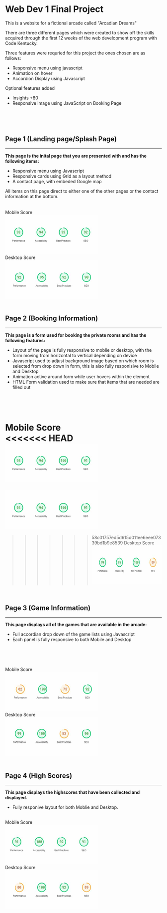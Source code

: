 
# **Web Dev 1 Final Project**



This is a website for a fictional arcade called "Arcadian Dreams"

There are three different pages which were created to show off the skills acquired through the first 12 weeks of the web development program with Code Kentucky.

Three  features were requried for this project the ones chosen are as follows:

- Responsive menu using javascript
- Animation on hover
- Accordion Display using Javascript

Optional features added

- Insights +80 
- Responsive image using JavaScript on Booking Page


<br>
<br>
<br>

## Page 1 (Landing page/Splash Page)
------------------------------------

**This page is the inital page that you are presented with and has the following items:**
<br>

- Responsive menu using Javascript
- Responsive cards using Grid as a layout method
- A contact page, with embeded Google map

All items on this page direct to either one of the other pages or the contact information at the bottom.
<br>
<br>
<br>
Mobile Score<br>
<img src="images/Scores/IndexMobile.jpg" width="300px" height="125px"><br>
Desktop Score<br>
<img src="images/Scores/IndexDesktop.jpg" width= "300px" height="125px" ><br>
<br>

## Page 2 (Booking Information)
-------------------------------

**This page is a form used for booking the private rooms and has the following features:**
<br>

- Layout of the page is fully responsive to moblie or desktop, with the form moving from horizontal to vertical depending on device
- Javascript used to adjust background image based on which room is selected from drop down in form, this is also fully responisive to Mobile and Desktop
- Animation active around form while user hovers within the element
- HTML Form validation used to make sure that items that are needed are filled out
<br>
<br>
<br>

Mobile Score<br>
<<<<<<< HEAD
<img src="images/scores/BookingMobile.jpg" width="300" height="125">
 <br>
=======
<img src="images/Scores/BookingMobile.jpg" width="300" height="125"><br>
>>>>>>> 58c01757ed5d615d011ee6eee07339bd1b9e8539
Desktop Score<br>
<img src="images/Scores/BookingDesktop.jpg" width="300" height="125"><br>
<br>

## Page 3 (Game Information)
----------------------------


**This page displays all of the games that are available in the arcade:**
<br>

- Full accordian drop down of the game lists using Javascript
- Each panel is fully responsive to both Mobile and Desktop
<br>
<br>
<br>


Mobile Score<br>
<img src="images/Scores/GameInfoMobile.jpg" width="300" height="125"><br>
Desktop Score<br>
<img src="images/Scores/GameInfoDesktop.jpg" width="300" height="125"><br>
<br>

## Page 4 (High Scores)
------------------------


**This page displays the highscores that have been collected and displayed.**
<br>

- Fully responive layout for both Moblie and Desktop.

<br>
Mobile Score<br>
<img src="images/Scores/HighscoresMobile.jpg" width="300" height="125"><br>
Desktop Score<br>
<img src="images/Scores/HighscoresDesktop.jpg" width="300" height="125"><br>

